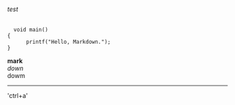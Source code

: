 ###### test  
      void main()
    {
          printf("Hello, Markdown.");
    }
**mark**      
_down_     
dowm
_______      
'ctrl+a'

